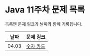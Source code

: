 # Java 11주차 문제 목록

목록엔 문제 링크가 날짜와 함께 기록됩니다.

|날짜|문제 링크|
|------|---|
|04.03|[숫자 카드](https://www.acmicpc.net/problem/10815)|


